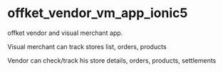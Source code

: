 # offket_vendor_vm_app_ionic5
offket vendor and visual merchant app.

Visual merchant can track stores list, orders, products

Vendor can check/track his store details, orders, products, settlements
